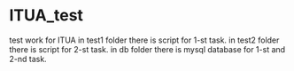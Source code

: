 # ITUA_test
test work for ITUA
in test1 folder there is script for 1-st task.
in test2 folder there is script for 2-st task.
in db folder there is mysql database for 1-st and 2-nd task.
